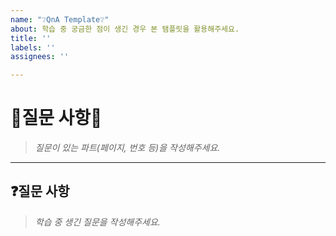 ```yaml
---
name: "❔QnA Template❔"
about: 학습 중 궁금한 점이 생긴 경우 본 탬플릿을 활용해주세요.
title: ''
labels: ''
assignees: ''

---
```


# 🤔질문 사항🤔
> *질문이 있는 파트(페이지, 번호 등)을 작성해주세요.*
---

## ❓질문 사항
> *학습 중 생긴 질문을 작성해주세요.*
